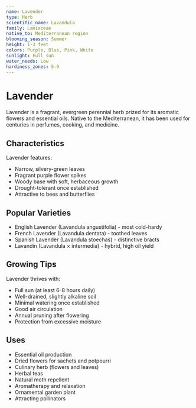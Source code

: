 ```yaml
---
name: Lavender
type: Herb
scientific_name: Lavandula
family: Lamiaceae
native_to: Mediterranean region
blooming_season: Summer
height: 1-3 feet
colors: Purple, Blue, Pink, White
sunlight: Full sun
water_needs: Low
hardiness_zones: 5-9
---
```


# Lavender

Lavender is a fragrant, evergreen perennial herb prized for its aromatic flowers and essential oils. Native to the Mediterranean, it has been used for centuries in perfumes, cooking, and medicine.

## Characteristics

Lavender features:
- Narrow, silvery-green leaves
- Fragrant purple flower spikes
- Woody base with soft, herbaceous growth
- Drought-tolerant once established
- Attractive to bees and butterflies

## Popular Varieties

- English Lavender (Lavandula angustifolia) - most cold-hardy
- French Lavender (Lavandula dentata) - toothed leaves
- Spanish Lavender (Lavandula stoechas) - distinctive bracts
- Lavandin (Lavandula × intermedia) - hybrid, high oil yield

## Growing Tips

Lavender thrives with:
- Full sun (at least 6-8 hours daily)
- Well-drained, slightly alkaline soil
- Minimal watering once established
- Good air circulation
- Annual pruning after flowering
- Protection from excessive moisture

## Uses

- Essential oil production
- Dried flowers for sachets and potpourri
- Culinary herb (flowers and leaves)
- Herbal teas
- Natural moth repellent
- Aromatherapy and relaxation
- Ornamental garden plant
- Attracting pollinators
